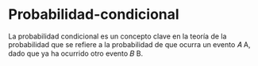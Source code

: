 # Probabilidad-condicional
La probabilidad condicional es un concepto clave en la teoría de la probabilidad que se refiere a la probabilidad de que ocurra un evento 
𝐴
A, dado que ya ha ocurrido otro evento 
𝐵
B. 
